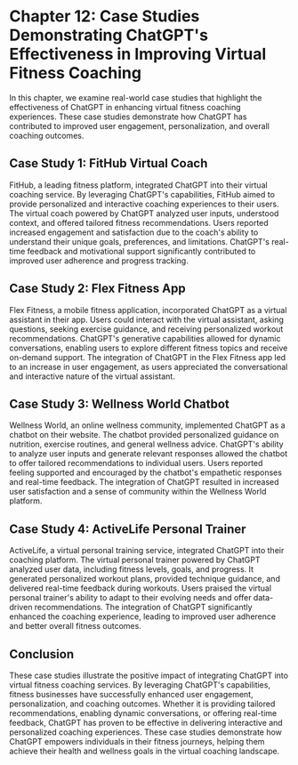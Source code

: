 Chapter 12: Case Studies Demonstrating ChatGPT's Effectiveness in Improving Virtual Fitness Coaching
====================================================================================================

In this chapter, we examine real-world case studies that highlight the effectiveness of ChatGPT in enhancing virtual fitness coaching experiences. These case studies demonstrate how ChatGPT has contributed to improved user engagement, personalization, and overall coaching outcomes.

Case Study 1: FitHub Virtual Coach
----------------------------------

FitHub, a leading fitness platform, integrated ChatGPT into their virtual coaching service. By leveraging ChatGPT's capabilities, FitHub aimed to provide personalized and interactive coaching experiences to their users. The virtual coach powered by ChatGPT analyzed user inputs, understood context, and offered tailored fitness recommendations. Users reported increased engagement and satisfaction due to the coach's ability to understand their unique goals, preferences, and limitations. ChatGPT's real-time feedback and motivational support significantly contributed to improved user adherence and progress tracking.

Case Study 2: Flex Fitness App
------------------------------

Flex Fitness, a mobile fitness application, incorporated ChatGPT as a virtual assistant in their app. Users could interact with the virtual assistant, asking questions, seeking exercise guidance, and receiving personalized workout recommendations. ChatGPT's generative capabilities allowed for dynamic conversations, enabling users to explore different fitness topics and receive on-demand support. The integration of ChatGPT in the Flex Fitness app led to an increase in user engagement, as users appreciated the conversational and interactive nature of the virtual assistant.

Case Study 3: Wellness World Chatbot
------------------------------------

Wellness World, an online wellness community, implemented ChatGPT as a chatbot on their website. The chatbot provided personalized guidance on nutrition, exercise routines, and general wellness advice. ChatGPT's ability to analyze user inputs and generate relevant responses allowed the chatbot to offer tailored recommendations to individual users. Users reported feeling supported and encouraged by the chatbot's empathetic responses and real-time feedback. The integration of ChatGPT resulted in increased user satisfaction and a sense of community within the Wellness World platform.

Case Study 4: ActiveLife Personal Trainer
-----------------------------------------

ActiveLife, a virtual personal training service, integrated ChatGPT into their coaching platform. The virtual personal trainer powered by ChatGPT analyzed user data, including fitness levels, goals, and progress. It generated personalized workout plans, provided technique guidance, and delivered real-time feedback during workouts. Users praised the virtual personal trainer's ability to adapt to their evolving needs and offer data-driven recommendations. The integration of ChatGPT significantly enhanced the coaching experience, leading to improved user adherence and better overall fitness outcomes.

Conclusion
----------

These case studies illustrate the positive impact of integrating ChatGPT into virtual fitness coaching services. By leveraging ChatGPT's capabilities, fitness businesses have successfully enhanced user engagement, personalization, and coaching outcomes. Whether it is providing tailored recommendations, enabling dynamic conversations, or offering real-time feedback, ChatGPT has proven to be effective in delivering interactive and personalized coaching experiences. These case studies demonstrate how ChatGPT empowers individuals in their fitness journeys, helping them achieve their health and wellness goals in the virtual coaching landscape.
